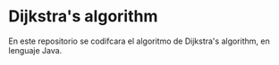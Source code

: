 # Dijkstra's algorithm

En este repositorio se codifcara el algoritmo de Dijkstra's algorithm, en lenguaje Java.

